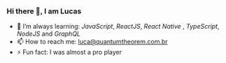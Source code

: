### Hi there 👋, I am Lucas

- 🌱 I’m always learning: *JavaScript*, *ReactJS*, *React Native* , *TypeScript*, *NodeJS* and *GraphQL*
- 📫 How to reach me: luca@quantumtheorem.com.br
- ⚡ Fun fact: I was almost a pro player
